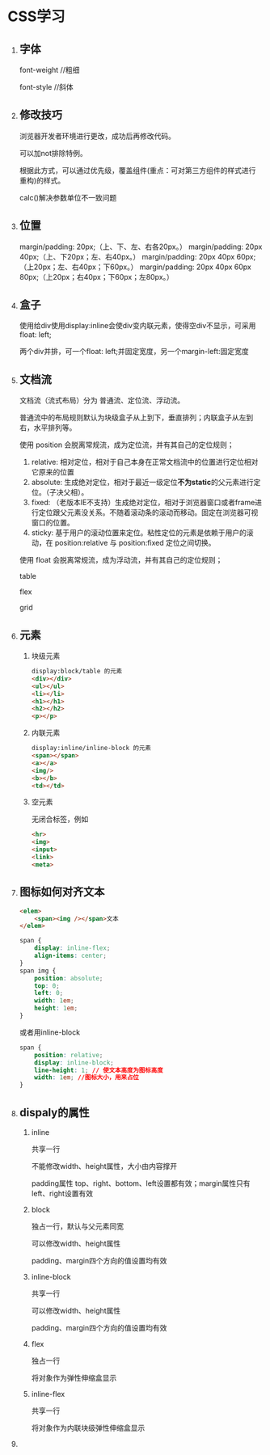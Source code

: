 # CSS学习

1. ## 字体

   font-weight //粗细

   font-style //斜体

2. ## 修改技巧

   浏览器开发者环境进行更改，成功后再修改代码。

   可以加not排除特例。

   根据此方式，可以通过优先级，覆盖组件(重点：可对第三方组件的样式进行重构)的样式。

   calc()解决参数单位不一致问题 

3. ## 位置

   margin/padding: 20px;（上、下、左、右各20px。）
   margin/padding: 20px 40px;（上、下20px；左、右40px。）
   margin/padding: 20px 40px 60px;（上20px；左、右40px；下60px。）
   margin/padding: 20px 40px 60px 80px;（上20px；右40px；下60px；左80px。）

4. ## 盒子

   使用给div使用display:inline会使div变内联元素，使得空div不显示，可采用float: left;

   两个div并排，可一个float: left;并固定宽度，另一个margin-left:固定宽度

5. ## 文档流

   文档流（流式布局）分为 普通流、定位流、浮动流。
   
   普通流中的布局规则默认为块级盒子从上到下，垂直排列；内联盒子从左到右，水平排列等。
   
   使用 position 会脱离常规流，成为定位流，并有其自己的定位规则；
   
   1. relative:  相对定位，相对于⾃⼰本⾝在正常⽂档流中的位置进⾏定位相对它原来的位置
   2. absolute: ⽣成绝对定位，相对于最近⼀级定位**不为static**的⽗元素进⾏定位。（⼦决⽗相）。
   3. fixed: （⽼版本IE不⽀持）⽣成绝对定位，相对于浏览器窗⼝或者frame进⾏定位跟⽗元素没关系。不随着滚动条的滚动⽽移动。固定在浏览器可视窗口的位置。
   4. sticky:  基于⽤户的滚动位置来定位。粘性定位的元素是依赖于⽤户的滚动，在 position:relative 与 position:fixed 定位之间切换。
   
   使用 float 会脱离常规流，成为浮动流，并有其自己的定位规则；
   
   table
   
   flex
   
   grid
   
5. ## 元素

   1. 块级元素
   
      ```html
      display:block/table 的元素
      <div></div>
      <ul></ul>
      <li></li>
      <h1></h1>
      <h2></h2>
      <p></p>
      ```
   
   2. 内联元素
   
      ```html
      display:inline/inline-block 的元素
      <span></span>
      <a></a>
      <img/>
      <b></b>
      <td></td>
      ```
   
   3. 空元素
   
      无闭合标签，例如<link xxxxx />
   
      ```html
      <hr>
      <img>
      <input>
      <link>
      <meta>
      ```
   
5. ## 图标如何对齐文本

   ```html
   <elem>
       <span><img /></span>文本
   </elem>
   ```
   
   ```css
   span {
       display: inline-flex;
       align-items: center;
   }
   span img {
       position: absolute;
       top: 0;
       left: 0;
       width: 1em;
       height: 1em;
   }
   ```
   
   或者用inline-block
   
   ```css
   span {
       position: relative;
       display: inline-block;
       line-height: 1; // 使文本高度为图标高度
       width: 1em; //图标大小，用来占位
   }
   ```
   
5. ## dispaly的属性

   1. inline
   
      共享一行 
   
      不能修改width、height属性，大小由内容撑开 
   
      padding属性 top、right、bottom、left设置都有效；margin属性只有left、right设置有效
   
   2. block
   
      独占一行，默认与父元素同宽 
   
      可以修改width、height属性 
   
      padding、margin四个方向的值设置均有效
   
   3. inline-block
   
      共享一行 
   
      可以修改width、height属性 
   
      padding、margin四个方向的值设置均有效
   
   4. flex
   
      独占一行 
   
      将对象作为弹性伸缩盒显示
   
   5. inline-flex
   
      共享一行 
   
      将对象作为内联块级弹性伸缩盒显示
   
5. 

   

